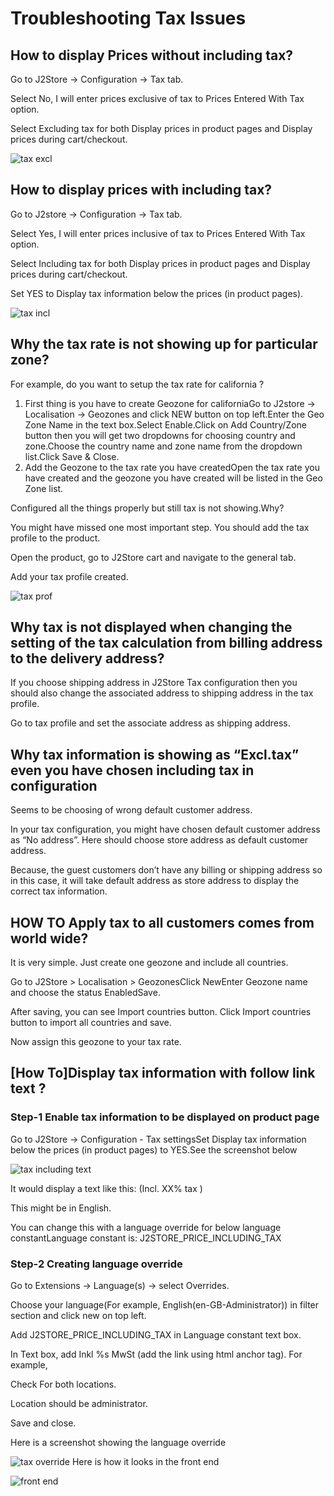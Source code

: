 # Troubleshooting Tax Issues

## How to display Prices without including tax? <a id="how-to-display-prices-without-including-tax"></a>

Go to J2Store -&gt; Configuration -&gt; Tax tab.

Select No, I will enter prices exclusive of tax to Prices Entered With Tax option.

Select Excluding tax for both Display prices in product pages and Display prices during cart/checkout.

![tax excl](https://raw.githubusercontent.com/j2store/doc-images/master/troubleshooting-guide/troubleshooting-tax-issues/tax-excl.png)

## How to display prices with including tax? <a id="how-to-display-prices-with-including-tax"></a>

Go to J2store -&gt; Configuration -&gt; Tax tab.

Select Yes, I will enter prices inclusive of tax to Prices Entered With Tax option.

Select Including tax for both Display prices in product pages and Display prices during cart/checkout.

Set YES to Display tax information below the prices \(in product pages\).

![tax incl](https://raw.githubusercontent.com/j2store/doc-images/master/troubleshooting-guide/troubleshooting-tax-issues/tax-incl.png)

## Why the tax rate is not showing up for particular zone? <a id="why-the-tax-rate-is-not-showing-up-for-particular-zone"></a>

For example, do you want to setup the tax rate for california ?

1. First thing is you have to create Geozone for californiaGo to J2store -&gt; Localisation -&gt; Geozones and click NEW button on top left.Enter the Geo Zone Name in the text box.Select Enable.Click on Add Country/Zone button then you will get two dropdowns for choosing country and zone.Choose the country name and zone name from the dropdown list.Click Save & Close.
2. Add the Geozone to the tax rate you have createdOpen the tax rate you have created and the geozone you have created will be listed in the Geo Zone list.

Configured all the things properly but still tax is not showing.Why?

You might have missed one most important step. You should add the tax profile to the product.

Open the product, go to J2Store cart and navigate to the general tab.

Add your tax profile created.

![tax prof](https://raw.githubusercontent.com/j2store/doc-images/master/troubleshooting-guide/troubleshooting-tax-issues/tax-prof.png)

## Why tax is not displayed when changing the setting of the tax calculation from billing address to the delivery address? <a id="why-tax-is-not-displayed-when-changing-the-setting-of-the-tax-calculation-from-billing-address-to-the-delivery-address"></a>

If you choose shipping address in J2Store Tax configuration then you should also change the associated address to shipping address in the tax profile.

Go to tax profile and set the associate address as shipping address.

## Why tax information is showing as “Excl.tax” even you have chosen including tax in configuration <a id="why-tax-information-is-showing-as-excltax-even-you-have-chosen-including-tax-in-configuration"></a>

Seems to be choosing of wrong default customer address.

In your tax configuration, you might have chosen default customer address as “No address”. Here should choose store address as default customer address.

Because, the guest customers don’t have any billing or shipping address so in this case, it will take default address as store address to display the correct tax information.

## HOW TO Apply tax to all customers comes from world wide? <a id="how-to-apply-tax-to-all-customers-comes-from-world-wide"></a>

It is very simple. Just create one geozone and include all countries.

Go to J2Store &gt; Localisation &gt; GeozonesClick NewEnter Geozone name and choose the status EnabledSave.

After saving, you can see Import countries button. Click Import countries button to import all countries and save.

Now assign this geozone to your tax rate.

## \[How To\]Display tax information with follow link text ? <a id="how-todisplay-tax-information-with-follow-link-text-"></a>

### Step-1 Enable tax information to be displayed on product page <a id="step-1-enable-tax-information-to-be-displayed-on-product-page"></a>

Go to J2Store -&gt; Configuration - Tax settingsSet Display tax information below the prices \(in product pages\) to YES.See the screenshot below

![tax including text](https://raw.githubusercontent.com/j2store/doc-images/master/troubleshooting-guide/troubleshooting-tax-issues/tax_including_text.png)

It would display a text like this: \(Incl. XX% tax \)

This might be in English.

You can change this with a language override for below language constantLanguage constant is: J2STORE_PRICE_INCLUDING\_TAX

### Step-2 Creating language override <a id="step-2-creating-language-override"></a>

Go to Extensions -&gt; Language\(s\) -&gt; select Overrides.

Choose your language\(For example, English\(en-GB-Administrator\)\) in filter section and click new on top left.

Add J2STORE_PRICE_INCLUDING\_TAX in Language constant text box.

In Text box, add Inkl %s MwSt \(add the link using html anchor tag\). For example,

Check For both locations.

Location should be administrator.

Save and close.

Here is a screenshot showing the language override

![tax override](https://raw.githubusercontent.com/j2store/doc-images/master/troubleshooting-guide/troubleshooting-tax-issues/tax_override.png) Here is how it looks in the front end

![front end](https://raw.githubusercontent.com/j2store/doc-images/master/troubleshooting-guide/troubleshooting-tax-issues/front_end_display.png)

